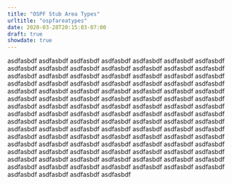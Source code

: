 ```yaml
---
title: "OSPF Stub Area Types"
urltitle: "ospfareatypes"
date: 2020-03-28T20:15:03-07:00
draft: true
showdate: true
---
```


asdfasbdf asdfasbdf asdfasbdf asdfasbdf asdfasbdf asdfasbdf asdfasbdf asdfasbdf asdfasbdf asdfasbdf asdfasbdf asdfasbdf asdfasbdf asdfasbdf asdfasbdf asdfasbdf asdfasbdf asdfasbdf asdfasbdf asdfasbdf asdfasbdf asdfasbdf asdfasbdf asdfasbdf asdfasbdf asdfasbdf asdfasbdf asdfasbdf asdfasbdf asdfasbdf asdfasbdf asdfasbdf asdfasbdf asdfasbdf <!--more--> asdfasbdf asdfasbdf asdfasbdf asdfasbdf asdfasbdf asdfasbdf asdfasbdf asdfasbdf asdfasbdf asdfasbdf asdfasbdf asdfasbdf asdfasbdf asdfasbdf asdfasbdf asdfasbdf asdfasbdf asdfasbdf asdfasbdf asdfasbdf asdfasbdf asdfasbdf asdfasbdf asdfasbdf asdfasbdf asdfasbdf asdfasbdf asdfasbdf asdfasbdf asdfasbdf asdfasbdf asdfasbdf asdfasbdf asdfasbdf asdfasbdf asdfasbdf asdfasbdf asdfasbdf asdfasbdf asdfasbdf asdfasbdf asdfasbdf asdfasbdf asdfasbdf asdfasbdf asdfasbdf asdfasbdf asdfasbdf asdfasbdf asdfasbdf asdfasbdf asdfasbdf asdfasbdf asdfasbdf asdfasbdf asdfasbdf asdfasbdf asdfasbdf asdfasbdf asdfasbdf asdfasbdf asdfasbdf asdfasbdf asdfasbdf asdfasbdf asdfasbdf asdfasbdf asdfasbdf asdfasbdf asdfasbdf asdfasbdf asdfasbdf asdfasbdf asdfasbdf asdfasbdf
